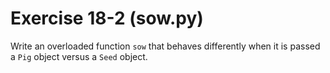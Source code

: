 # Exercise 18-2 (sow.py)


Write an overloaded function `sow` that behaves differently when it is passed a `Pig`
object versus a `Seed` object.
